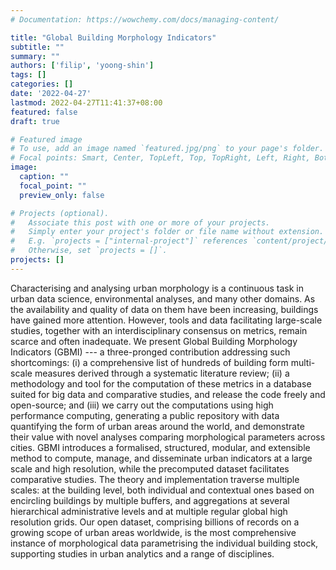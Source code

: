 ```yaml
---
# Documentation: https://wowchemy.com/docs/managing-content/

title: "Global Building Morphology Indicators"
subtitle: ""
summary: ""
authors: ['filip', 'yoong-shin']
tags: []
categories: []
date: '2022-04-27'
lastmod: 2022-04-27T11:41:37+08:00
featured: false
draft: true

# Featured image
# To use, add an image named `featured.jpg/png` to your page's folder.
# Focal points: Smart, Center, TopLeft, Top, TopRight, Left, Right, BottomLeft, Bottom, BottomRight.
image:
  caption: ""
  focal_point: ""
  preview_only: false

# Projects (optional).
#   Associate this post with one or more of your projects.
#   Simply enter your project's folder or file name without extension.
#   E.g. `projects = ["internal-project"]` references `content/project/deep-learning/index.md`.
#   Otherwise, set `projects = []`.
projects: []
---
```


Characterising and analysing urban morphology is a continuous task in urban data science, environmental analyses, and many other domains.
As the availability and quality of data on them have been increasing, buildings have gained more attention.
However, tools and data facilitating large-scale studies, together with an interdisciplinary consensus on metrics, remain scarce and often inadequate.
We present Global Building Morphology Indicators (GBMI) --- a three-pronged contribution addressing such shortcomings:
(i) a comprehensive list of hundreds of building form multi-scale measures derived through a systematic literature review;
(ii) a methodology and tool for the computation of these metrics in a database suited for big data and comparative studies, and release the code freely and open-source; and
(iii) we carry out the computations using high performance computing, generating a public repository with data quantifying the form of urban areas around the world, and demonstrate their value with novel analyses comparing morphological parameters across cities.
GBMI introduces a formalised, structured, modular, and extensible method to compute, manage, and disseminate urban indicators at a large scale and high resolution, while the precomputed dataset facilitates comparative studies.
The theory and implementation traverse multiple scales: at the building level, both individual and contextual ones based on encircling buildings by multiple buffers, and aggregations at several hierarchical administrative levels and at multiple regular global high resolution grids.
Our open dataset, comprising billions of records on a growing scope of urban areas worldwide, is the most comprehensive instance of morphological data parametrising the individual building stock, supporting studies in urban analytics and a range of disciplines.
